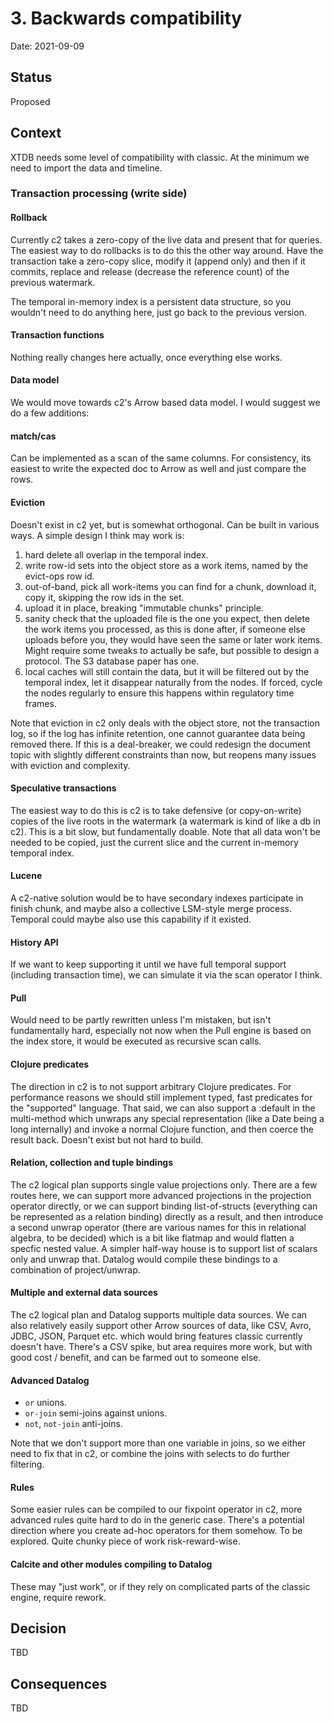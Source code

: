 # 3. Backwards compatibility

Date: 2021-09-09

## Status

Proposed

## Context

XTDB needs some level of compatibility with classic. At the minimum we
need to import the data and timeline.

### Transaction processing (write side)

#### Rollback

Currently c2 takes a zero-copy of the live data and present that for
queries. The easiest way to do rollbacks is to do this the other way
around. Have the transaction take a zero-copy slice, modify it (append
only) and then if it commits, replace and release (decrease the
reference count) of the previous watermark.

The temporal in-memory index is a persistent data structure, so you
wouldn't need to do anything here, just go back to the previous
version.

#### Transaction functions

Nothing really changes here actually, once everything else works.

#### Data model

We would move towards c2's Arrow based data model. I would suggest we
do a few additions:

#### match/cas

Can be implemented as a scan of the same columns. For consistency, its
easiest to write the expected doc to Arrow as well and just compare
the rows.

#### Eviction

Doesn't exist in c2 yet, but is somewhat orthogonal. Can be built in
various ways. A simple design I think may work is:

1. hard delete all overlap in the temporal index.
2. write row-id sets into the object store as a work items, named by
   the evict-ops row id.
3. out-of-band, pick all work-items you can find for a chunk, download
   it, copy it, skipping the row ids in the set.
4. upload it in place, breaking "immutable chunks" principle.
5. sanity check that the uploaded file is the one you expect, then
   delete the work items you processed, as this is done after, if
   someone else uploads before you, they would have seen the same or
   later work items. Might require some tweaks to actually be safe,
   but possible to design a protocol. The S3 database paper has one.
6. local caches will still contain the data, but it will be filtered
   out by the temporal index, let it disappear naturally from the
   nodes. If forced, cycle the nodes regularly to ensure this happens
   within regulatory time frames.

Note that eviction in c2 only deals with the object store, not the
transaction log, so if the log has infinite retention, one cannot
guarantee data being removed there. If this is a deal-breaker, we
could redesign the document topic with slightly different constraints
than now, but reopens many issues with eviction and complexity.

#### Speculative transactions

The easiest way to do this is c2 is to take defensive (or
copy-on-write) copies of the live roots in the watermark (a watermark
is kind of like a db in c2). This is a bit slow, but fundamentally
doable. Note that all data won't be needed to be copied, just the
current slice and the current in-memory temporal index.

#### Lucene

A c2-native solution would be to have secondary indexes
participate in finish chunk, and maybe also a collective LSM-style
merge process. Temporal could maybe also use this capability if it
existed.

#### History API

If we want to keep supporting it until we have full temporal support
(including transaction time), we can simulate it via the scan operator
I think.

#### Pull

Would need to be partly rewritten unless I'm mistaken, but isn't
fundamentally hard, especially not now when the Pull engine is based
on the index store, it would be executed as recursive scan calls.

#### Clojure predicates

The direction in c2 is to not support arbitrary Clojure
predicates. For performance reasons we should still implement typed,
fast predicates for the "supported" language. That said, we can also
support a :default in the multi-method which unwraps any special
representation (like a Date being a long internally) and invoke a
normal Clojure function, and then coerce the result back. Doesn't
exist but not hard to build.

#### Relation, collection and tuple bindings

The c2 logical plan supports single value projections only. There are
a few routes here, we can support more advanced projections in the
projection operator directly, or we can support binding
list-of-structs (everything can be represented as a relation binding)
directly as a result, and then introduce a second unwrap operator
(there are various names for this in relational algebra, to be
decided) which is a bit like flatmap and would flatten a specfic
nested value. A simpler half-way house is to support list of scalars
only and unwrap that. Datalog would compile these bindings to a
combination of project/unwrap.

#### Multiple and external data sources

The c2 logical plan and Datalog supports multiple data sources. We can
also relatively easily support other Arrow sources of data, like CSV,
Avro, JDBC, JSON, Parquet etc. which would bring features classic
currently doesn't have. There's a CSV spike, but area requires more
work, but with good cost / benefit, and can be farmed out to someone
else.

#### Advanced Datalog

- `or` unions.
- `or-join` semi-joins against unions.
- `not`, `not-join` anti-joins.

Note that we don't support more than one variable in joins, so we
either need to fix that in c2, or combine the joins with selects to do
further filtering.

#### Rules

Some easier rules can be compiled to our fixpoint operator in c2, more
advanced rules quite hard to do in the generic case. There's a
potential direction where you create ad-hoc operators for them
somehow. To be explored. Quite chunky piece of work risk-reward-wise.

#### Calcite and other modules compiling to Datalog

These may "just work", or if they rely on complicated parts of the
classic engine, require rework.

## Decision

TBD

## Consequences

TBD
